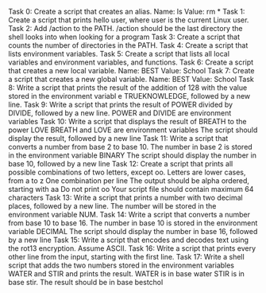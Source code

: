 Task 0: Create a script that creates an alias.
	Name: ls
	Value: rm *
Task 1: Create a script that prints hello user, where user is the current Linux user.
Task 2: Add /action to the PATH. /action should be the last directory the shell looks into when looking for a program
Task 3: Create a script that counts the number of directories in the PATH.
Task 4: Create a script that lists environment variables.
Task 5: Create a script that lists all local variables and environment variables, and functions.
Task 6: Create a script that creates a new local variable.
	Name: BEST
	Value: School
Task 7: Create a script that creates a new global variable.
	Name: BEST
	Value: School
Task 8: Write a script that prints the result of the addition of 128 with the value stored in the environment variabl	     e TRUEKNOWLEDGE, followed by a new line.
Task 9: Write a script that prints the result of POWER divided by DIVIDE, followed by a new line.
	POWER and DIVIDE are environment variables
Task 10: Write a script that displays the result of BREATH to the power LOVE
	BREATH and LOVE are environment variables
	The script should display the result, followed by a new line
Task 11: Write a script that converts a number from base 2 to base 10.
	The number in base 2 is stored in the environment variable BINARY
	The script should display the number in base 10, followed by a new line
Task 12: Create a script that prints all possible combinations of two letters, except oo.
	Letters are lower cases, from a to z
	One combination per line
	The output should be alpha ordered, starting with aa
	Do not print oo
	Your script file should contain maximum 64 characters
Task 13: Write a script that prints a number with two decimal places, followed by a new line.
	The number will be stored in the environment variable NUM.
Task 14: Write a script that converts a number from base 10 to base 16.
	The number in base 10 is stored in the environment variable DECIMAL
	The script should display the number in base 16, followed by a new line
Task 15: Write a script that encodes and decodes text using the rot13 encryption. Assume ASCII.
Task 16: Write a script that prints every other line from the input, starting with the first line.
Task 17: Write a shell script that adds the two numbers stored in the environment variables WATER and STIR and prints 	     the result.
	WATER is in base water
	STIR is in base stir.
	The result should be in base bestchol

